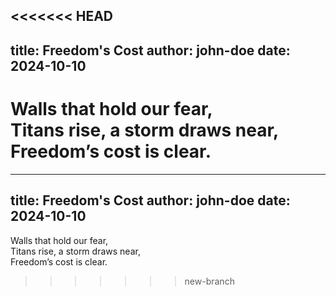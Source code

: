 <<<<<<< HEAD
---
title: Freedom's Cost
author: john-doe
date: 2024-10-10
---

Walls that hold our fear,  
Titans rise, a storm draws near,  
Freedom’s cost is clear.
=======
---
title: Freedom's Cost
author: john-doe
date: 2024-10-10
---

Walls that hold our fear,  
Titans rise, a storm draws near,  
Freedom’s cost is clear.
>>>>>>> new-branch
